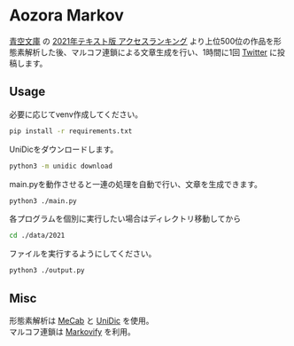 # Aozora Markov

[青空文庫](https://www.aozora.gr.jp)
の
[2021年テキスト版 アクセスランキング](https://www.aozora.gr.jp/access_ranking/2021_txt.html)
より上位500位の作品を形態素解析した後、マルコフ連鎖による文章生成を行い、1時間に1回
[Twitter](https://twitter.com/AozoraMarkov)
に投稿します。

## Usage

必要に応じてvenv作成してください。

```bash
pip install -r requirements.txt
```

UniDicをダウンロードします。

```bash
python3 -m unidic download
```

main.pyを動作させると一連の処理を自動で行い、文章を生成できます。

```bash
python3 ./main.py
```

各プログラムを個別に実行したい場合はディレクトリ移動してから

```bash
cd ./data/2021
```

ファイルを実行するようにしてください。

```bash
python3 ./output.py
```

## Misc

形態素解析は
[MeCab](https://github.com/taku910/mecab)
と
[UniDic](https://clrd.ninjal.ac.jp/unidic/)
を使用。  
マルコフ連鎖は
[Markovify](https://github.com/jsvine/markovify)
を利用。
